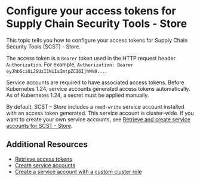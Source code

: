 # Configure your access tokens for Supply Chain Security Tools - Store

This topic tells you how to configure your access tokens for Supply Chain Security Tools (SCST) -
Store.

The access token is a `Bearer` token used in the HTTP request header `Authorization`. For example,
`Authorization: Bearer eyJhbGciOiJSUzI1NiIsImtpZCI6IjhMV0...`.

Service accounts are required to have associated access tokens. Before Kubernetes 1.24, service
accounts generated access tokens automatically. As of Kubernetes 1.24, a secret must be applied
manually.

By default, SCST - Store includes a `read-write` service account installed with an access token
generated. This service account is cluster-wide. If you want to create your own service accounts,
see [Retrieve and create service accounts for SCST - Store](create-service-account.hbs.md).

## Additional Resources

- [Retrieve access tokens](retrieve-access-tokens.hbs.md)
- [Create service accounts](create-service-account.hbs.md)
- [Create a service account with a custom cluster role](custom-role.hbs.md)
